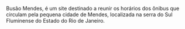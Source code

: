 Busão Mendes, é um site destinado a reunir os horários dos ônibus que circulam pela pequena cidade de Mendes, localizada na serra do Sul Fluminense do Estado do Rio de Janeiro. 